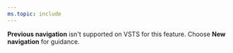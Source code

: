 ```yaml
---
ms.topic: include
---
```


**Previous navigation** isn't supported on VSTS for this feature. Choose **New navigation** for guidance.
